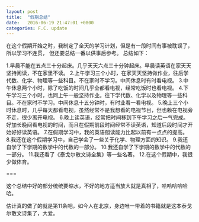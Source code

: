 ```yaml
---
layout: post
title:  "假期总结"
date:   2016-06-19 21:47:01 +0800
categories: F.C. update
---
```

在这个假期开始之时，我制定了全天的学习计划，但是有一段时间有事被耽误了，所以学习不连贯， 但还要总结一番以供事后参考。
总结如下：

 1.早晨不能在五点三十分起床。几乎天天六点三十分钟起床。早晨读英语在家天天坚持阅读，不在家里不读。
 2.上午学习三个小时，在家天天坚持做作业，往后学代数、化学、物理等一些科目。不在家时不学习。中间休息时有时看电视。
 3.中午休息两个小时，除了吃饭的时间几乎全都看电视，经常吃饭时也看电视。
 4.下午学习三个小时，也同上午一般坚持作业。往下学代数、化学以及物理等一些科目。不在家时不学习。中间休息十五分钟时，有时业看一看电视。
 5.晚上三个小时休息时，几乎每天都看电视，虽然经常不是我想看的电视节目，但也赖在电视旁不走，很少离开电视。
 6.晚上读英语，经常把时间移到下午学习之后一气完成。好加长晚间看电视的时间，而且在假期前段时间经常不读英语，知道后段时间才开始好好读英语。
 7.在假期学习中，我的英语朗读能力比起以前有一点点的提高。
 8.我还在这个假期学习中，自己学会了一些关于化学、物理方面的知识。
 9.我还自学了下学期的数学中的代数的一部分。
 10.我还自学了下学期的数学中的代数的一部分。
 11.我还看了《泰戈尔散文诗全集》等一些名著。
 12.在这个假期中，我很少做体育。

===

这个总结中好的部分统统要缩水，不好的地方适当放大就是真相了，哈哈哈哈哈哈。

估计真的做了的就是第11条吧，如今人在北京，身边唯一带着的书籍就是这本泰戈尔散文诗集了，大爱。